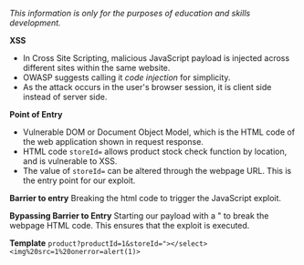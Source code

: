 *This information is only for the purposes of education and skills development.*

**XSS**
- In Cross Site Scripting, malicious JavaScript payload is injected across different sites within the same website. 
- OWASP suggests calling it *code injection* for simplicity.
- As the attack occurs in the user's browser session, it is client side instead of server side.

**Point of Entry**
- Vulnerable DOM or Document Object Model, which is the HTML code of the web application shown in request response.
- HTML code `storeId=` allows product stock check function by location, and is vulnerable to XSS.
- The value of `storeId=` can be altered through the webpage URL. This is the entry point for our exploit.

**Barrier to entry** 
Breaking the html code to trigger the JavaScript exploit. 

**Bypassing Barrier to Entry**
Starting our payload with a " to break the webpage HTML code. This ensures that the exploit is executed.

**Template**
`product?productId=1&storeId="></select><img%20src=1%20onerror=alert(1)>`


